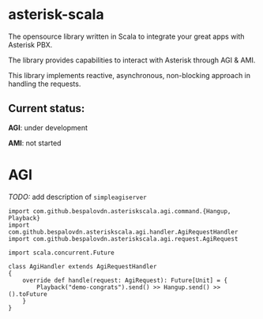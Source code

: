 # asterisk-scala

The opensource library written in Scala to integrate your great apps with Asterisk PBX.

The library provides capabilities to interact with Asterisk through AGI & AMI.

This library implements reactive, asynchronous, non-blocking approach in handling the requests.

## Current status: 

**AGI**: under development

**AMI**: not started


# AGI

*TODO:* add description of `simpleagiserver`

    import com.github.bespalovdn.asteriskscala.agi.command.{Hangup, Playback}
    import com.github.bespalovdn.asteriskscala.agi.handler.AgiRequestHandler
    import com.github.bespalovdn.asteriskscala.agi.request.AgiRequest

    import scala.concurrent.Future
    
    class AgiHandler extends AgiRequestHandler
    {
        override def handle(request: AgiRequest): Future[Unit] = {
            Playback("demo-congrats").send() >> Hangup.send() >> ().toFuture
        }
    }